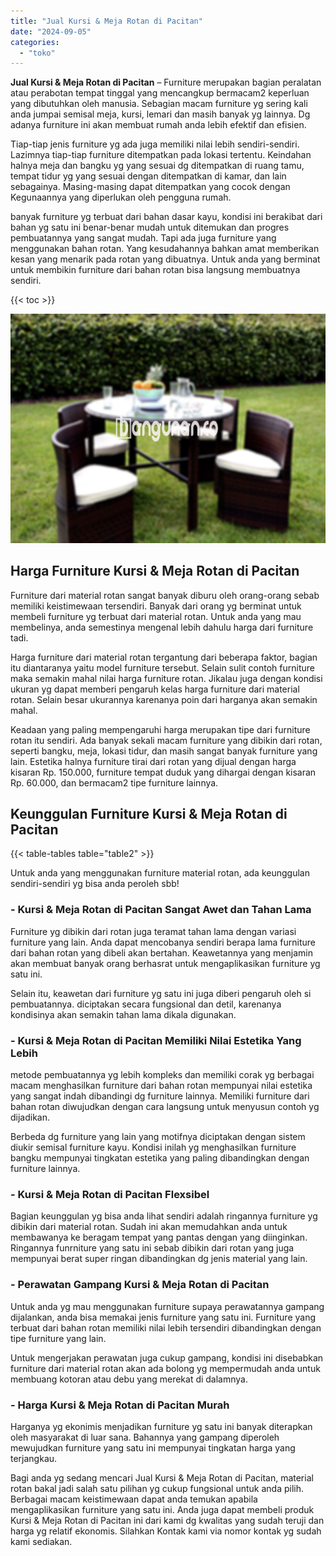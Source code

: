 ```yaml
---
title: "Jual Kursi & Meja Rotan di Pacitan"
date: "2024-09-05"
categories: 
  - "toko"
---
```


**Jual Kursi & Meja Rotan di Pacitan** – Furniture merupakan bagian peralatan atau perabotan tempat tinggal yang mencangkup bermacam2 keperluan yang dibutuhkan oleh manusia. Sebagian macam furniture yg sering kali anda jumpai semisal meja, kursi, lemari dan masih banyak yg lainnya. Dg adanya furniture ini akan membuat rumah anda lebih efektif dan efisien.

Tiap-tiap jenis furniture yg ada juga memiliki nilai lebih sendiri-sendiri. Lazimnya tiap-tiap furniture ditempatkan pada lokasi tertentu. Keindahan halnya meja dan bangku yg yang sesuai dg ditempatkan di ruang tamu, tempat tidur yg yang sesuai dengan ditempatkan di kamar, dan lain sebagainya. Masing-masing dapat ditempatkan yang cocok dengan Kegunaannya yang diperlukan oleh pengguna rumah.

banyak furniture yg terbuat dari bahan dasar kayu, kondisi ini berakibat dari bahan yg satu ini benar-benar mudah untuk ditemukan dan progres pembuatannya yang sangat mudah. Tapi ada juga furniture yang menggunakan bahan rotan. Yang kesudahannya bahkan amat memberikan kesan yang menarik pada rotan yang dibuatnya. Untuk anda yang berminat untuk membikin furniture dari bahan rotan bisa langsung membuatnya sendiri.

{{< toc >}}

![Jual Kursi & Meja Rotan di Pacitan](/images/kursi-meja-rotan-murah53.png)

## Harga Furniture Kursi & Meja Rotan di Pacitan

Furniture dari material rotan sangat banyak diburu oleh orang-orang sebab memiliki keistimewaan tersendiri. Banyak dari orang yg berminat untuk membeli furniture yg terbuat dari material rotan. Untuk anda yang mau membelinya, anda semestinya mengenal lebih dahulu harga dari furniture tadi.

Harga furniture dari material rotan tergantung dari beberapa faktor, bagian itu diantaranya yaitu model furniture tersebut. Selain sulit contoh furniture maka semakin mahal nilai harga furniture rotan. Jikalau juga dengan kondisi ukuran yg dapat memberi pengaruh kelas harga furniture dari material rotan. Selain besar ukurannya karenanya poin dari harganya akan semakin mahal.

Keadaan yang paling mempengaruhi harga merupakan tipe dari furniture rotan itu sendiri. Ada banyak sekali macam furniture yang dibikin dari rotan, seperti bangku, meja, lokasi tidur, dan masih sangat banyak furniture yang lain. Estetika halnya furniture tirai dari rotan yang dijual dengan harga kisaran Rp. 150.000, furniture tempat duduk yang dihargai dengan kisaran Rp. 60.000, dan bermacam2 tipe furniture lainnya.

## Keunggulan Furniture Kursi & Meja Rotan di Pacitan

{{< table-tables table="table2" >}}

Untuk anda yang menggunakan furniture material rotan, ada keunggulan sendiri-sendiri yg bisa anda peroleh sbb!

### \- Kursi & Meja Rotan di Pacitan Sangat Awet dan Tahan Lama

Furniture yg dibikin dari rotan juga teramat tahan lama dengan variasi furniture yang lain. Anda dapat mencobanya sendiri berapa lama furniture dari bahan rotan yang dibeli akan bertahan. Keawetannya yang menjamin akan membuat banyak orang berhasrat untuk mengaplikasikan furniture yg satu ini.

Selain itu, keawetan dari furniture yg satu ini juga diberi pengaruh oleh si pembuatannya. diciptakan secara fungsional dan detil, karenanya kondisinya akan semakin tahan lama dikala digunakan.

### \- Kursi & Meja Rotan di Pacitan Memiliki Nilai Estetika Yang Lebih

metode pembuatannya yg lebih kompleks dan memiliki corak yg berbagai macam menghasilkan furniture dari bahan rotan mempunyai nilai estetika yang sangat indah dibandingi dg furniture lainnya. Memiliki furniture dari bahan rotan diwujudkan dengan cara langsung untuk menyusun contoh yg dijadikan.

Berbeda dg furniture yang lain yang motifnya diciptakan dengan sistem diukir semisal furniture kayu. Kondisi inilah yg menghasilkan furniture bangku mempunyai tingkatan estetika yang paling dibandingkan dengan furniture lainnya.

### \- Kursi & Meja Rotan di Pacitan Flexsibel

Bagian keunggulan yg bisa anda lihat sendiri adalah ringannya furniture yg dibikin dari material rotan. Sudah ini akan memudahkan anda untuk membawanya ke beragam tempat yang pantas dengan yang diinginkan. Ringannya funrniture yang satu ini sebab dibikin dari rotan yang juga mempunyai berat super ringan dibandingkan dg jenis material yang lain.

### \- Perawatan Gampang Kursi & Meja Rotan di Pacitan

Untuk anda yg mau menggunakan furniture supaya perawatannya gampang dijalankan, anda bisa memakai jenis furniture yang satu ini. Furniture yang terbuat dari bahan rotan memiliki nilai lebih tersendiri dibandingkan dengan tipe furniture yang lain.

Untuk mengerjakan perawatan juga cukup gampang, kondisi ini disebabkan furniture dari material rotan akan ada bolong yg mempermudah anda untuk membuang kotoran atau debu yang merekat di dalamnya.

### \- Harga Kursi & Meja Rotan di Pacitan Murah

Harganya yg ekonimis menjadikan furniture yg satu ini banyak diterapkan oleh masyarakat di luar sana. Bahannya yang gampang diperoleh mewujudkan furniture yang satu ini mempunyai tingkatan harga yang terjangkau.

Bagi anda yg sedang mencari Jual Kursi & Meja Rotan di Pacitan, material rotan bakal jadi salah satu pilihan yg cukup fungsional untuk anda pilih. Berbagai macam keistimewaan dapat anda temukan apabila mengaplikasikan furniture yang satu ini. Anda juga dapat membeli produk Kursi & Meja Rotan di Pacitan ini dari kami dg kwalitas yang sudah teruji dan harga yg relatif ekonomis. Silahkan Kontak kami via nomor kontak yg sudah kami sediakan.

